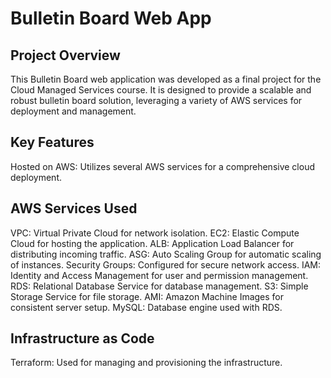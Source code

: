 # Bulletin Board Web App
## Project Overview
This Bulletin Board web application was developed as a final project for the Cloud Managed Services course. It is designed to provide a scalable and robust bulletin board solution, leveraging a variety of AWS services for deployment and management.

## Key Features
Hosted on AWS: Utilizes several AWS services for a comprehensive cloud deployment.

## AWS Services Used
VPC: Virtual Private Cloud for network isolation.
EC2: Elastic Compute Cloud for hosting the application.
ALB: Application Load Balancer for distributing incoming traffic.
ASG: Auto Scaling Group for automatic scaling of instances.
Security Groups: Configured for secure network access.
IAM: Identity and Access Management for user and permission management.
RDS: Relational Database Service for database management.
S3: Simple Storage Service for file storage.
AMI: Amazon Machine Images for consistent server setup.
MySQL: Database engine used with RDS.

## Infrastructure as Code
Terraform: Used for managing and provisioning the infrastructure.


